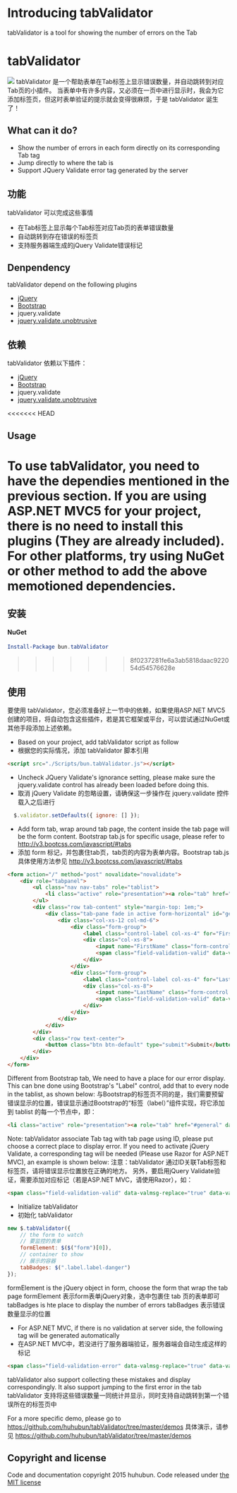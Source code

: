# Introducing tabValidator
tabValidator is a tool for showing the number of errors on the Tab 
# tabValidator
![](https://github.com/huhubun/tabValidator/raw/master/images/sample.png)
tabValidator 是一个帮助表单在Tab标签上显示错误数量，并自动跳转到对应Tab页的小插件。
当表单中有许多内容，又必须在一页中进行显示时，我会为它添加标签页，但这时表单验证的提示就会变得很麻烦，于是 tabValidator 诞生了！

## What can it do?
* Show the number of errors in each form directly on its corresponding Tab tag
* Jump directly to where the tab is
* Support JQuery Validate error tag generated by the server

## 功能
tabValidator 可以完成这些事情
* 在Tab标签上显示每个Tab标签对应Tab页的表单错误数量
* 自动跳转到存在错误的标签页
* 支持服务器端生成的jQuery Validate错误标记

## Denpendency
tabValidator depend on the following plugins
* [jQuery](https://github.com/jquery/jquery)
* [Bootstrap](https://github.com/twbs/bootstrap)
* jquery.validate
* [jquery.validate.unobtrusive](https://github.com/aspnet/jquery-validation-unobtrusive)

## 依赖
tabValidator 依赖以下插件：
* [jQuery](https://github.com/jquery/jquery)
* [Bootstrap](https://github.com/twbs/bootstrap)
* jquery.validate
* [jquery.validate.unobtrusive](https://github.com/aspnet/jquery-validation-unobtrusive)

<<<<<<< HEAD
## Usage
To use tabValidator, you need to have the dependies mentioned in the previous section.
If you are using ASP.NET MVC5 for your project, there is no need to install this plugins (They are already included).
For other platforms, try using NuGet or other method to add the above memotioned dependencies.
=======
## 安装
#### NuGet
```powershell
Install-Package bun.tabValidator
```
>>>>>>> 8f0237281fe6a3ab5818daac922054d54576628e

## 使用
要使用 tabValidator，您必须准备好上一节中的依赖，如果使用ASP.NET MVC5创建的项目，将自动包含这些插件，若是其它框架或平台，可以尝试通过NuGet或其他手段添加上述依赖。


* Based on your project, add tabValidator script as follow
* 根据您的实际情况，添加 tabValidator 脚本引用
```html
<script src="./Scripts/bun.tabValidator.js"></script>
```
* Uncheck JQuery Validate's ignorance setting, please make sure the jquery.validate control has
already been loaded before doing this.
* 取消 jQuery Validate 的忽略设置，请确保这一步操作在 jquery.validate 控件载入之后进行
```javascript
  $.validator.setDefaults({ ignore: [] });
```

* Add form tab, wrap around tab page, the content inside the tab page will be the form content. Bootstrap tab.js for specific usage, please refer to http://v3.bootcss.com/javascript/#tabs 
* 添加 form 标记，并包裹住tab页，tab页的内容为表单内容。Bootstrap tab.js 具体使用方法参见 http://v3.bootcss.com/javascript/#tabs
```html
<form action="/" method="post" novalidate="novalidate">
    <div role="tabpanel">
        <ul class="nav nav-tabs" role="tablist">
            <li class="active" role="presentation"><a role="tab" href="#general" data-toggle="tab">General <span class="label label-danger"></span></a></li>
        </ul>
        <div class="row tab-content" style="margin-top: 1em;">
            <div class="tab-pane fade in active form-horizontal" id="general" role="tabpanel">
                <div class="col-xs-12 col-md-6">
                    <div class="form-group">
                        <label class="control-label col-xs-4" for="FirstName">FirstName</label>
                        <div class="col-xs-8">
                            <input name="FirstName" class="form-control input-sm" id="FirstName" type="text" placeholder="Required" value="" data-val-required="FirstName is required" data-val="true">
                            <span class="field-validation-valid" data-valmsg-replace="true" data-valmsg-for="FirstName"></span>
                        </div>
                    </div>
                    <div class="form-group">
                        <label class="control-label col-xs-4" for="LastName">LastName</label>
                        <div class="col-xs-8">
                            <input name="LastName" class="form-control input-sm" id="LastName" type="text" placeholder="Required" value="" data-val-required="LastName is required" data-val="true">
                            <span class="field-validation-valid" data-valmsg-replace="true" data-valmsg-for="LastName"></span>
                        </div>
                    </div>
                </div>
            </div>
        </div>
        <div class="row text-center">
            <button class="btn btn-default" type="submit">Submit</button>
        </div>
    </div>
</form>
```
Different from Bootstrap tab, We need to have a place for our error display. This can bne done using Bootstrap's "Label" control, add that to every node in the tablist, as shown below: 
与Bootstrap的标签页不同的是，我们需要预留错误显示的位置，错误显示通过Bootstrap的“标签（label）”组件实现，将它添加到 tablist 的每一个节点中，即：
```html
<li class="active" role="presentation"><a role="tab" href="#general" data-toggle="tab">General <span class="label label-danger"></span></a></li>
```

Note: tabValidator associate Tab tag with tab page using ID, please put choose a correct place to display error.
If you need to activate jQuery Validate, a corresponding tag will be needed (Please use Razor for ASP.NET MVC), an example is shown below:
注意：tabValidator 通过ID关联Tab标签和标签页，请将错误显示位置放在正确的地方。
另外，要启用jQuery Validate验证，需要添加对应标记（若是ASP.NET MVC，请使用Razor），如：
```html
<span class="field-validation-valid" data-valmsg-replace="true" data-valmsg-for="LastName"></span>
```
* Initialize tabValidator
* 初始化 tabValidator
```javascript
new $.tabValidator({
    // the form to watch
    // 要监控的表单 
    formElement: $($("form")[0]),
    // container to show 
    // 展示的容器
    tabBadges: $(".label.label-danger")
});
```
formElement is the jQuery object in form, choose the form that wrap the tab page
formElement 表示form表单jQuery对象，选中包裹住 tab 页的表单即可
tabBadges is hte place to display the number of errors
tabBadges 表示错误数量显示的位置

* For ASP.NET MVC, if there is no validation at server side, the following tag will be generated automatically
* 在ASP.NET MVC中，若没进行了服务器端验证，服务器端会自动生成这样的标记
```html
<span class="field-validation-error" data-valmsg-replace="true" data-valmsg-for="PostCode">Language is required</span>
```
tabValidator also support collecting these mistakes and display correspondingly. It also support jumping to the first error in the tab
tabValidator 支持将这些错误数量一同统计并显示，同时支持自动跳转到第一个错误所在的标签页中

For a more specific demo, please go to https://github.com/huhubun/tabValidator/tree/master/demos
具体演示，请参见 https://github.com/huhubun/tabValidator/tree/master/demos

## Copyright and license
Code and documentation copyright 2015 huhubun. Code released under [the MIT license](https://github.com/huhubun/tabValidator/blob/master/LICENSE)

